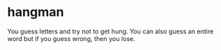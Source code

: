 # hangman
You guess letters and try not to get hung. You can also guess an entire word but if you guess wrong, then you lose.
